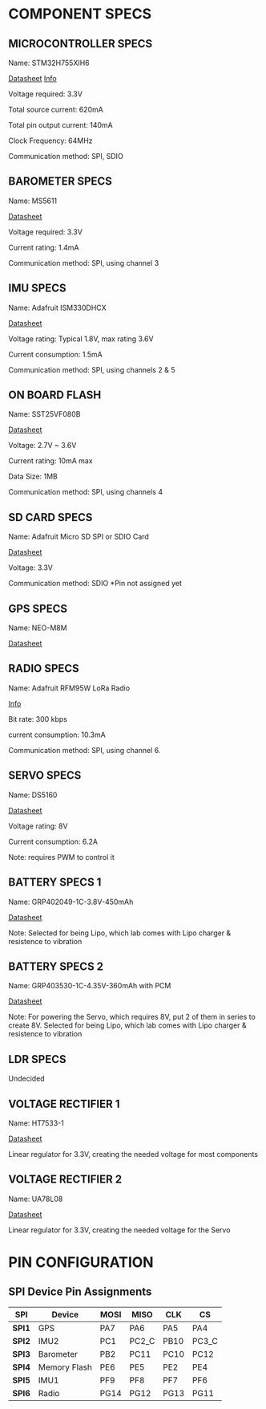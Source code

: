 # COMPONENT SPECS

## MICROCONTROLLER SPECS
Name: STM32H755XIH6

[Datasheet](https://www.st.com/resource/en/datasheet/stm32h755bi.pdf)
[Info](https://www.st.com/resource/en/application_note/an4938-getting-started-with-stm32h74xig-and-stm32h75xig-mcu-hardware-development-stmicroelectronics.pdf)

Voltage required: 3.3V

Total source current: 620mA

Total pin output current: 140mA

Clock Frequency: 64MHz

Communication method: SPI, SDIO

## BAROMETER SPECS
Name: MS5611

[Datasheet](https://www.te.com/commerce/DocumentDelivery/DDEController?Action=showdoc&DocId=Data+Sheet%7FMS5611-01BA03%7FB3%7Fpdf%7FEnglish%7FENG_DS_MS5611-01BA03_B3.pdf%7FCAT-BLPS0036)

Voltage required: 3.3V

Current rating: 1.4mA

Communication method: SPI, using channel 3
## IMU SPECS
Name: Adafruit ISM330DHCX

[Datasheet](https://www.st.com/resource/en/datasheet/ism330dhcx.pdf)

Voltage rating: Typical 1.8V, max rating 3.6V

Current consumption: 1.5mA

Communication method: SPI, using channels 2 & 5

## ON BOARD FLASH
Name: SST25VF080B

[Datasheet](http://ww1.microchip.com/downloads/en/DeviceDoc/20005045C.pdf)

Voltage: 2.7V ~ 3.6V

Current rating: 10mA max

Data Size: 1MB

Communication method: SPI, using channels 4
## SD CARD SPECS
Name: Adafruit Micro SD SPI or SDIO Card

[Datasheet](https://cdn-learn.adafruit.com/downloads/pdf/adafruit-microsd-spi-sdio.pdf)

Voltage: 3.3V

Communication method: SDIO *Pin not assigned yet
## GPS SPECS
Name: NEO-M8M

[Datasheet](https://content.u-blox.com/sites/default/files/products/documents/NEO-M8_ProductSummary_UBX-16000345.pdf)


## RADIO SPECS
Name: Adafruit RFM95W LoRa Radio

[Info](https://www.adafruit.com/product/3072)

Bit rate: 300 kbps

current consumption: 10.3mA

Communication method: SPI, using channel 6.
## SERVO SPECS
Name: DS5160

[Datasheet](https://m.media-amazon.com/images/I/81EFGw8qkhL.pdf)

Voltage rating: 8V

Current consumption: 6.2A

Note: requires PWM to control it
## BATTERY SPECS 1
Name: GRP402049-1C-3.8V-450mAh

[Datasheet](https://drive.google.com/file/d/1r1or5fdFM2Az3-8GFAZaegb-1_r7XS7f/view)

Note: Selected for being Lipo, which lab comes with Lipo charger & resistence to vibration
## BATTERY SPECS 2
Name: GRP403530-1C-4.35V-360mAh with PCM

[Datasheet](https://drive.google.com/file/d/1zsI7abhJyncET1ZgONkUpj0koPwNgk_m/view)

Note: For powering the Servo, which requires 8V, put 2 of them in series to create 8V. Selected for being Lipo, which lab comes with Lipo charger & resistence to vibration
## LDR SPECS
Undecided
## VOLTAGE RECTIFIER 1
Name: HT7533-1

[Datasheet](http://www.e-ele.net/DataSheet/HT75XX-1.pdf)

 Linear regulator for 3.3V, creating the needed voltage for most components
## VOLTAGE RECTIFIER 2
Name: UA78L08

[Datasheet](https://www.ti.com/lit/ds/symlink/ua78l.pdf?ts=1743278162471&ref_url=https%253A%252F%252Fwww.google.com%252F)

 Linear regulator for 3.3V, creating the needed voltage for the Servo
# PIN CONFIGURATION
## SPI Device Pin Assignments

| **SPI**  | **Device**     | **MOSI** | **MISO** | **CLK** | **CS**  |
|----------|--------------|---------|---------|------|------|
| **SPI1** | GPS         | PA7     | PA6     | PA5  | PA4    |
| **SPI2** | IMU2        | PC1     | PC2_C   | PB10 | PC3_C    |
| **SPI3** | Barometer   | PB2     | PC11    | PC10 | PC12  |
| **SPI4** | Memory Flash | PE6     | PE5     | PE2  | PE4    |
| **SPI5** | IMU1        | PF9     | PF8     | PF7  | PF6    |
| **SPI6** | Radio       | PG14    | PG12    | PG13 | PG11    |
##
